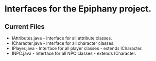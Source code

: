 # Interfaces for the Epiphany project.

## Current Files

- IAttributes.java - Interface for all attribute classes.
- ICharacter.java - Interface for all character classes.
- IPlayer.java - Interface for all player classes - extends ICharacter.
- INPC.java - Interface for all NPC classes - extends ICharacter.